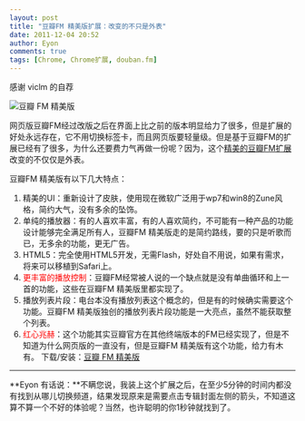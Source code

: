 ```yaml
---
layout: post
title: "豆瓣FM 精美版扩展：改变的不只是外表"
date: 2011-12-04 20:52
author: Eyon
comments: true
tags: [Chrome, Chrome扩展, douban.fm]
---
```

感谢 viclm 的自荐

![](http://img.chromi.org/2011/12/unnamed-550x343.png "豆瓣 FM 精美版")

网页版豆瓣FM经过改版之后在界面上比之前的版本明显给力了很多，但是扩展的好处永远存在，它不用切换标签卡，而且网页版要轻量级。但是基于豆瓣FM的扩展已经有了很多，为什么还要费力气再做一份呢？因为，这个<a href="https://chrome.google.com/webstore/detail/ofgppnjcdndocgicmodblmfmbdibefbm" target="_blank">精美的豆瓣FM扩展</a>改变的不仅仅是外表。

豆瓣FM 精美版有以下几大特点：


1.  精美的UI：重新设计了皮肤，使用现在微软广泛用于wp7和win8的Zune风格，简约大气，没有多余的坠饰。
2.  单纯的播放器：有的人喜欢丰富，有的人喜欢简约，不可能有一种产品的功能设计能够完全满足所有人，豆瓣FM 精美版走的是简约路线，要的只是听歌而已，无多余的功能，更无广告。
3.  HTML5：完全使用HTML5开发，无需Flash，好处自不用说，如果有需求，将来可以移植到Safari上。
4.  <span style="color: #ff0000;">更丰富的播放控制</span>：豆瓣FM经常被人说的一个缺点就是没有单曲循环和上一首的功能，这些在豆瓣FM 精美版里都实现了。
5.  播放列表片段：电台本没有播放列表这个概念的，但是有的时候确实需要这个功能。豆瓣FM 精美版独创的播放列表片段功能是一大亮点，虽然不能获取整个列表。
6.  <span style="color: #ff0000;">红心兆赫</span>：这个功能其实豆瓣官方在其他终端版本的FM已经实现了，但是不知道为什么网页版的一直没有，但是豆瓣FM 精美版有这个功能，给力有木有。
下载/安装：<a href="https://chrome.google.com/webstore/detail/ofgppnjcdndocgicmodblmfmbdibefbm" target="_blank">豆瓣 FM 精美版</a>

<hr />

**Eyon 有话说：**不瞒您说，我装上这个扩展之后，在至少5分钟的时间内都没有找到从哪儿切换频道，结果发现原来是需要点击专辑封面左侧的箭头，不知道这算不算一个不好的体验呢？当然，也许聪明的你1秒钟就找到了。
